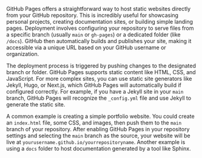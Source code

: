 GitHub Pages offers a straightforward way to host static websites directly from your GitHub repository. This is incredibly useful for showcasing personal projects, creating documentation sites, or building simple landing pages. Deployment involves configuring your repository to serve files from a specific branch (usually `main` or `gh-pages`) or a dedicated folder (like `/docs`). GitHub then automatically builds and publishes your site, making it accessible via a unique URL based on your GitHub username or organization.

The deployment process is triggered by pushing changes to the designated branch or folder. GitHub Pages supports static content like HTML, CSS, and JavaScript. For more complex sites, you can use static site generators like Jekyll, Hugo, or Next.js, which GitHub Pages will automatically build if configured correctly. For example, if you have a Jekyll site in your `main` branch, GitHub Pages will recognize the `_config.yml` file and use Jekyll to generate the static site.

A common example is creating a simple portfolio website. You could create an `index.html` file, some CSS, and images, then push them to the `main` branch of your repository. After enabling GitHub Pages in your repository settings and selecting the `main` branch as the source, your website will be live at `yourusername.github.io/yourrepositoryname`. Another example is using a `docs` folder to host documentation generated by a tool like Sphinx.